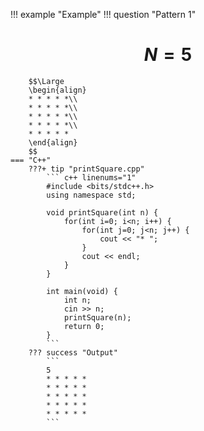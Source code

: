 !!! example "Example"
    !!! question "Pattern 1"
        <h1 align="center">$N = 5$</h1>

        $$\Large
        \begin{align}
        * * * * *\\
        * * * * *\\
        * * * * *\\
        * * * * *\\
        * * * * *
        \end{align}
        $$
    === "C++"
        ???+ tip "printSquare.cpp"
            ``` c++ linenums="1"
            #include <bits/stdc++.h>
            using namespace std;

            void printSquare(int n) {
                for(int i=0; i<n; i++) {
                    for(int j=0; j<n; j++) {
                        cout << "* ";
                    }
                    cout << endl;
                }
            }

            int main(void) {
                int n;
                cin >> n;
                printSquare(n);
                return 0;
            }
            ```
        ??? success "Output"
            ```
            5
            * * * * *
            * * * * *
            * * * * *
            * * * * *
            * * * * *
            ```